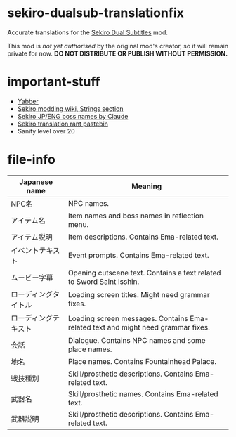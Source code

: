 # sekiro-dualsub-translationfix
Accurate translations for the [Sekiro Dual Subtitles](https://www.nexusmods.com/sekiro/mods/580?tab=files&file_id=2744) mod.

This mod is *not yet authorised* by the original mod's creator, so it will remain private for now.
**DO NOT DISTRIBUTE OR PUBLISH WITHOUT PERMISSION.**

# important-stuff
* [Yabber](https://www.nexusmods.com/sekiro/mods/42)
* [Sekiro modding wiki, Strings section](https://github.com/SekiroResurrection/modding-wiki/wiki/Strings)
* [Sekiro JP/ENG boss names by Claude](https://docs.google.com/spreadsheets/d/1pEIuiY4voM0vc9ZRvYGzstEedqCfkig0QTXFd7ygBPk/edit#gid=1513115419)
* [Sekiro translation rant pastebin](https://pastebin.com/PRdUrnwv)
* Sanity level over 20

# file-info
Japanese name | Meaning
------------ | -------------
NPC名 | NPC names.
アイテム名 | Item names and boss names in reflection menu.
アイテム説明 | Item descriptions. Contains Ema-related text.
イベントテキスト | Event prompts. Contains Ema-related text.
ムービー字幕 | Opening cutscene text. Contains a text related to Sword Saint Isshin.
ローディングタイトル | Loading screen titles. Might need grammar fixes.
ローディングテキスト | Loading screen messages. Contains Ema-related text and might need grammar fixes.
会話 | Dialogue. Contains NPC names and some place names.
地名 | Place names. Contains Fountainhead Palace.
戦技種別 | Skill/prosthetic descriptions. Contains Ema-related text.
武器名 | Skill/prosthetic names. Contains Ema-related text.
武器説明 | Skill/prosthetic descriptions. Contains Ema-related text.
